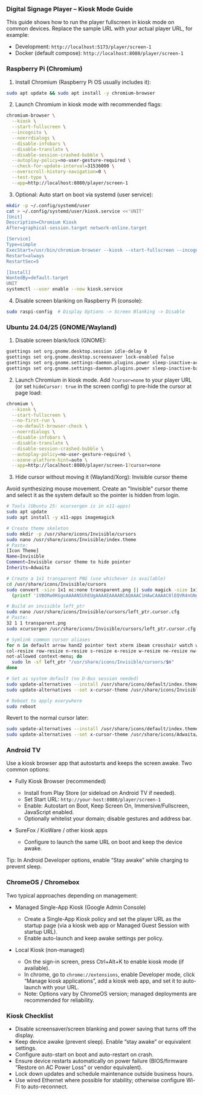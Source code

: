 ### Digital Signage Player – Kiosk Mode Guide

This guide shows how to run the player fullscreen in kiosk mode on common devices. Replace the sample URL with your actual player URL, for example:

- Development: `http://localhost:5173/player/screen-1`
- Docker (default compose): `http://localhost:8080/player/screen-1`

### Raspberry Pi (Chromium)

1) Install Chromium (Raspberry Pi OS usually includes it):
```bash
sudo apt update && sudo apt install -y chromium-browser
```

2) Launch Chromium in kiosk mode with recommended flags:
```bash
chromium-browser \
  --kiosk \
  --start-fullscreen \
  --incognito \
  --noerrdialogs \
  --disable-infobars \
  --disable-translate \
  --disable-session-crashed-bubble \
  --autoplay-policy=no-user-gesture-required \
  --check-for-update-interval=31536000 \
  --overscroll-history-navigation=0 \
  --test-type \
  --app=http://localhost:8080/player/screen-1
```

3) Optional: Auto start on boot via systemd (user service):
```bash
mkdir -p ~/.config/systemd/user
cat > ~/.config/systemd/user/kiosk.service <<'UNIT'
[Unit]
Description=Chromium Kiosk
After=graphical-session.target network-online.target

[Service]
Type=simple
ExecStart=/usr/bin/chromium-browser --kiosk --start-fullscreen --incognito --noerrdialogs --disable-infobars --disable-translate --disable-session-crashed-bubble --autoplay-policy=no-user-gesture-required --check-for-update-interval=31536000 --overscroll-history-navigation=0 --test-type --app=http://localhost:8080/player/screen-1
Restart=always
RestartSec=5

[Install]
WantedBy=default.target
UNIT
systemctl --user enable --now kiosk.service
```

4) Disable screen blanking on Raspberry Pi (console):
```bash
sudo raspi-config  # Display Options -> Screen Blanking -> Disable
```

### Ubuntu 24.04/25 (GNOME/Wayland)

1) Disable screen blank/lock (GNOME):
```bash
gsettings set org.gnome.desktop.session idle-delay 0
gsettings set org.gnome.desktop.screensaver lock-enabled false
gsettings set org.gnome.settings-daemon.plugins.power sleep-inactive-ac-type 'nothing'
gsettings set org.gnome.settings-daemon.plugins.power sleep-inactive-battery-type 'nothing'
```

2) Launch Chromium in kiosk mode. Add `?cursor=none` to your player URL (or set `hideCursor: true` in the screen config) to pre-hide the cursor at page load:
```bash
chromium \
  --kiosk \
  --start-fullscreen \
  --no-first-run \
  --no-default-browser-check \
  --noerrdialogs \
  --disable-infobars \
  --disable-translate \
  --disable-session-crashed-bubble \
  --autoplay-policy=no-user-gesture-required \
  --ozone-platform-hint=auto \
  --app=http://localhost:8080/player/screen-1?cursor=none
```

3) Hide cursor without moving it (Wayland/Xorg): Invisible cursor theme

Avoid synthesizing mouse movement. Create an "Invisible" cursor theme and select it as the system default so the pointer is hidden from login.

```bash
# Tools (Ubuntu 25: xcursorgen is in x11-apps)
sudo apt update
sudo apt install -y x11-apps imagemagick

# Create theme skeleton
sudo mkdir -p /usr/share/icons/Invisible/cursors
sudo nano /usr/share/icons/Invisible/index.theme
# Paste:
[Icon Theme]
Name=Invisible
Comment=Invisible cursor theme to hide pointer
Inherits=Adwaita

# Create a 1x1 transparent PNG (use whichever is available)
cd /usr/share/icons/Invisible/cursors
sudo convert -size 1x1 xc:none transparent.png || sudo magick -size 1x1 xc:none transparent.png || \
  (printf 'iVBORw0KGgoAAAANSUhEUgAAAAEAAAABCAQAAAC1HAwCAAAAC0lEQVR4nGNgYAAAAAMAASsJTYQAAAAASUVORK5CYII=' | sudo base64 -d > transparent.png)

# Build an invisible left_ptr
sudo nano /usr/share/icons/Invisible/cursors/left_ptr.cursor.cfg
# Paste:
32 1 1 transparent.png
sudo xcursorgen /usr/share/icons/Invisible/cursors/left_ptr.cursor.cfg /usr/share/icons/Invisible/cursors/left_ptr

# Symlink common cursor aliases
for n in default arrow hand2 pointer text xterm ibeam crosshair watch wait move grabbing grab \
col-resize row-resize n-resize s-resize e-resize w-resize ne-resize nw-resize se-resize sw-resize \
not-allowed context-menu; do
  sudo ln -sf left_ptr "/usr/share/icons/Invisible/cursors/$n"
done

# Set as system default (no D-Bus session needed)
sudo update-alternatives --install /usr/share/icons/default/index.theme x-cursor-theme /usr/share/icons/Invisible/index.theme 100
sudo update-alternatives --set x-cursor-theme /usr/share/icons/Invisible/index.theme

# Reboot to apply everywhere
sudo reboot
```

Revert to the normal cursor later:

```bash
sudo update-alternatives --install /usr/share/icons/default/index.theme x-cursor-theme /usr/share/icons/Adwaita/index.theme 50
sudo update-alternatives --set x-cursor-theme /usr/share/icons/Adwaita/index.theme
```

### Android TV

Use a kiosk browser app that autostarts and keeps the screen awake. Two common options:

- Fully Kiosk Browser (recommended)
  - Install from Play Store (or sideload on Android TV if needed).
  - Set Start URL: `http://your-host:8080/player/screen-1`
  - Enable: Autostart on Boot, Keep Screen On, Immersive/Fullscreen, JavaScript enabled.
  - Optionally whitelist your domain; disable gestures and address bar.

- SureFox / KioWare / other kiosk apps
  - Configure to launch the same URL on boot and keep the device awake.

Tip: In Android Developer options, enable “Stay awake” while charging to prevent sleep.

### ChromeOS / Chromebox

Two typical approaches depending on management:

- Managed Single-App Kiosk (Google Admin Console)
  - Create a Single-App Kiosk policy and set the player URL as the startup page (via a kiosk web app or Managed Guest Session with startup URL).
  - Enable auto-launch and keep awake settings per policy.

- Local Kiosk (non-managed)
  - On the sign-in screen, press Ctrl+Alt+K to enable kiosk mode (if available).
  - In chrome, go to `chrome://extensions`, enable Developer mode, click “Manage kiosk applications”, add a kiosk web app, and set it to auto-launch with your URL.
  - Note: Options vary by ChromeOS version; managed deployments are recommended for reliability.

### Kiosk Checklist

- Disable screensaver/screen blanking and power saving that turns off the display.
- Keep device awake (prevent sleep). Enable “stay awake” or equivalent settings.
- Configure auto-start on boot and auto-restart on crash.
- Ensure device restarts automatically on power failure (BIOS/firmware “Restore on AC Power Loss” or vendor equivalent).
- Lock down updates and schedule maintenance outside business hours.
- Use wired Ethernet where possible for stability; otherwise configure Wi-Fi to auto-reconnect.



